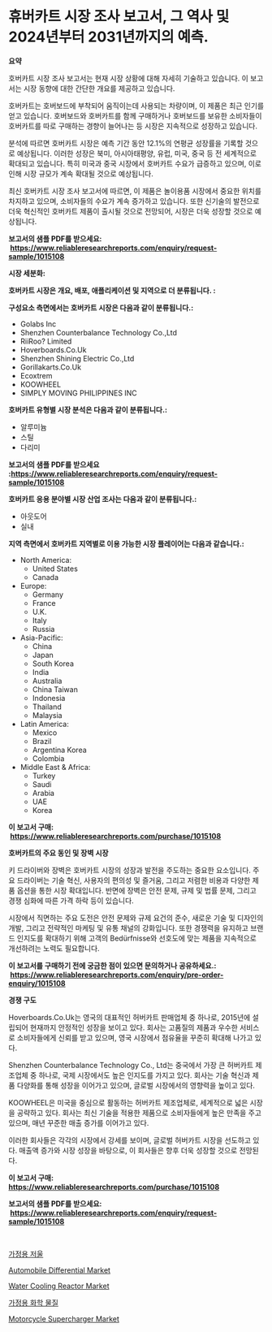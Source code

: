 <p><h1>휴버카트 시장 조사 보고서, 그 역사 및 2024년부터 2031년까지의 예측.</h1></p><p><strong>요약</strong></p>
<p><p>호버카트 시장 조사 보고서는 현재 시장 상황에 대해 자세히 기술하고 있습니다. 이 보고서는 시장 동향에 대한 간단한 개요를 제공하고 있습니다. </p><p>호버카트는 호버보드에 부착되어 움직이는데 사용되는 차량이며, 이 제품은 최근 인기를 얻고 있습니다. 호버보드와 호버카트를 함께 구매하거나 호버보드를 보유한 소비자들이 호버카트를 따로 구매하는 경향이 늘어나는 등 시장은 지속적으로 성장하고 있습니다. </p><p>분석에 따르면 호버카트 시장은 예측 기간 동안 12.1%의 연평균 성장률을 기록할 것으로 예상됩니다. 이러한 성장은 북미, 아시아태평양, 유럽, 미국, 중국 등 전 세계적으로 확대되고 있습니다. 특히 미국과 중국 시장에서 호버카트 수요가 급증하고 있으며, 이로 인해 시장 규모가 계속 확대될 것으로 예상됩니다.</p><p>최신 호버카트 시장 조사 보고서에 따르면, 이 제품은 놀이용품 시장에서 중요한 위치를 차지하고 있으며, 소비자들의 수요가 계속 증가하고 있습니다. 또한 신기술의 발전으로 더욱 혁신적인 호버카트 제품이 출시될 것으로 전망되어, 시장은 더욱 성장할 것으로 예상됩니다.</p></p>
<p><strong>보고서의 샘플 PDF를 받으세요: &nbsp;<a href="https://www.reliableresearchreports.com/enquiry/request-sample/1015108">https://www.reliableresearchreports.com/enquiry/request-sample/1015108</a></strong></p>
<p><strong>시장 세분화:</strong></p>
<p><strong> 호버카트 시장은 개요, 배포, 애플리케이션 및 지역으로 더 분류됩니다. :</strong></p>
<p><strong>구성요소 측면에서는 호버카트 시장은 다음과 같이 분류됩니다.:</strong></p>
<p><ul><li>Golabs Inc</li><li>Shenzhen Counterbalance Technology Co.,Ltd</li><li>RiiRoo? Limited</li><li>Hoverboards.Co.Uk</li><li>Shenzhen Shining Electric Co.,Ltd</li><li>Gorillakarts.Co.Uk</li><li>Ecoxtrem</li><li>KOOWHEEL</li><li>SIMPLY MOVING PHILIPPINES INC</li></ul></p>
<p><strong> 호버카트 유형별 시장 분석은 다음과 같이 분류됩니다.:</strong></p>
<p><ul><li>알루미늄</li><li>스틸</li><li>다리미</li></ul></p>
<p><strong>보고서의 샘플 PDF를 받으세요 :<a href="https://www.reliableresearchreports.com/enquiry/request-sample/1015108">https://www.reliableresearchreports.com/enquiry/request-sample/1015108</a></strong></p>
<p><strong> 호버카트 응용 분야별 시장 산업 조사는 다음과 같이 분류됩니다.:</strong></p>
<p><ul><li>아웃도어</li><li>실내</li></ul></p>
<p><strong>지역 측면에서 호버카트 지역별로 이용 가능한 시장 플레이어는 다음과 같습니다.:</strong></p>
<p><ul>
    <li>
        North America:
        <ul>
            <li>United States</li>
            <li>Canada</li>
        </ul>
    </li>
    <li>
        Europe:
        <ul>
            <li>Germany</li>
            <li>France</li>
            <li>U.K.</li>
            <li>Italy</li>
            <li>Russia</li>
        </ul>
    </li>
    <li>
        Asia-Pacific:
        <ul>
            <li>China</li>
            <li>Japan</li>
            <li>South Korea</li>
            <li>India</li>
            <li>Australia</li>
            <li>China Taiwan</li>
            <li>Indonesia</li>
            <li>Thailand</li>
            <li>Malaysia</li>
        </ul>
    </li>
    <li>
        Latin America:
        <ul>
            <li>Mexico</li>
            <li>Brazil</li>
            <li>Argentina Korea</li>
            <li>Colombia</li>
        </ul>
    </li>
    <li>
        Middle East & Africa:
        <ul>
            <li>Turkey</li>
            <li>Saudi</li>
            <li>Arabia</li>
            <li>UAE</li>
            <li>Korea</li>
        </ul>
    </li>
    </ul></p>
<p><strong>이 보고서 구매: &nbsp;<a href="https://www.reliableresearchreports.com/purchase/1015108">https://www.reliableresearchreports.com/purchase/1015108</a></strong></p>
<p><strong>호버카트의 주요 동인 및 장벽 시장</strong></p>
<p><p>키 드라이버와 장벽은 호버카트 시장의 성장과 발전을 주도하는 중요한 요소입니다. 주요 드라이버는 기술 혁신, 사용자의 편의성 및 즐거움, 그리고 저렴한 비용과 다양한 제품 옵션을 통한 시장 확대입니다. 반면에 장벽은 안전 문제, 규제 및 법률 문제, 그리고 경쟁 심화에 따른 가격 하락 등이 있습니다.</p><p>시장에서 직면하는 주요 도전은 안전 문제와 규제 요건의 준수, 새로운 기술 및 디자인의 개발, 그리고 전략적인 마케팅 및 유통 채널의 강화입니다. 또한 경쟁력을 유지하고 브랜드 인지도를 확대하기 위해 고객의 Bedürfnisse와 선호도에 맞는 제품을 지속적으로 개선하려는 노력도 필요합니다.</p></p>
<p><strong>이 보고서를 구매하기 전에 궁금한 점이 있으면 문의하거나 공유하세요.: &nbsp;<a href="https://www.reliableresearchreports.com/enquiry/pre-order-enquiry/1015108">https://www.reliableresearchreports.com/enquiry/pre-order-enquiry/1015108</a></strong></p>
<p><strong>경쟁 구도</strong></p>
<p><p>Hoverboards.Co.Uk는 영국의 대표적인 허버카트 판매업체 중 하나로, 2015년에 설립되어 현재까지 안정적인 성장을 보이고 있다. 회사는 고품질의 제품과 우수한 서비스로 소비자들에게 신뢰를 받고 있으며, 영국 시장에서 점유율을 꾸준히 확대해 나가고 있다. </p><p>Shenzhen Counterbalance Technology Co., Ltd는 중국에서 가장 큰 허버카트 제조업체 중 하나로, 국제 시장에서도 높은 인지도를 가지고 있다. 회사는 기술 혁신과 제품 다양화를 통해 성장을 이어가고 있으며, 글로벌 시장에서의 영향력을 높이고 있다. </p><p>KOOWHEEL은 미국을 중심으로 활동하는 허버카트 제조업체로, 세계적으로 넓은 시장을 공략하고 있다. 회사는 최신 기술을 적용한 제품으로 소비자들에게 높은 만족을 주고 있으며, 매년 꾸준한 매출 증가를 이어가고 있다. </p><p>이러한 회사들은 각각의 시장에서 강세를 보이며, 글로벌 허버카트 시장을 선도하고 있다. 매출액 증가와 시장 성장을 바탕으로, 이 회사들은 향후 더욱 성장할 것으로 전망된다.</p></p>
<p><strong>이 보고서 구매: &nbsp; <a href="https://www.reliableresearchreports.com/purchase/1015108">https://www.reliableresearchreports.com/purchase/1015108</a></strong></p>
<p><strong>보고서의 샘플 PDF를 받으세요: &nbsp;<a href="https://www.reliableresearchreports.com/enquiry/request-sample/1015108">https://www.reliableresearchreports.com/enquiry/request-sample/1015108</a></strong><strong></strong></p>
<p>&nbsp;</p>
<p><p><a href="https://github.com/vs2869dizt0/Market-Research-Report-List-1/blob/main/7702348187419.md">가정용 저울</a></p><p><a href="https://github.com/RichRobinson5/Market-Research-Report-List-4/blob/main/automobile-differential-market.md">Automobile Differential Market</a></p><p><a href="https://gentle-editor-9db.notion.site/Insights-into-Water-Cooling-Reactor-Market-Size-Analysing-Market-Share-Trends-and-Growth-from-202-7b3ee08ce0cf412aa9076d8c7a9ce217">Water Cooling Reactor Market</a></p><p><a href="https://github.com/sougarounis/Market-Research-Report-List-2/blob/main/2214848187418.md">가정용 화학 물질</a></p><p><a href="https://github.com/gdfhhhj/Market-Research-Report-List-3/blob/main/motorcycle-supercharger-market.md">Motorcycle Supercharger Market</a></p></p>